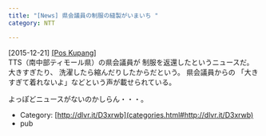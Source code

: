 ```yaml
---
title: "[News] 県会議員の制服の縫製がいまいち "
category: NTT

---
```


[2015-12-21] [[Pos Kupang]](http://dlvr.it/D3xrwb)  
TTS（南中部ティモール県）の県会議員が
制服を返還したというニュースだ。
大きすぎたり、
洗濯したら縮んだりしたからだという。
県会議員からの
「大きすぎて着れないよ」などという声が載せられている。

 よっぽどニュースがないのかしらん・・・。

- Category: [http://dlvr.it/D3xrwb](categories.html#http://dlvr.it/D3xrwb)
- pub

